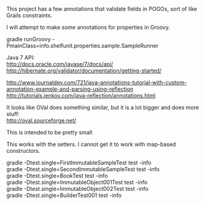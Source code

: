 This project has a few annotations that validate fields in POGOs, sort of like Grails constraints.   

I will attempt to make some annotations for properties in Groovy.    

gradle runGroovy -PmainClass=info.shelfunit.properties.sample.SampleRunner    

Java 7 API:  
http://docs.oracle.com/javase/7/docs/api/  
http://hibernate.org/validator/documentation/getting-started/  

http://www.journaldev.com/721/java-annotations-tutorial-with-custom-annotation-example-and-parsing-using-reflection   
http://tutorials.jenkov.com/java-reflection/annotations.html    

It looks like OVal does something similar, but it is a lot bigger and does more stuff:   
http://oval.sourceforge.net/    

This is intended to be pretty small    

This works with the setters. I cannot get it to work with map-based constructors.

gradle -Dtest.single=FirstImmutableSampleTest test -info   
gradle -Dtest.single=SecondImmutableSampleTest test -info  
gradle -Dtest.single=BookTest test -info    
gradle -Dtest.single=ImmutableObject001Test test -info    
gradle -Dtest.single=ImmutableObject002Test test -info    
gradle -Dtest.single=BuilderTest001 test -info    


